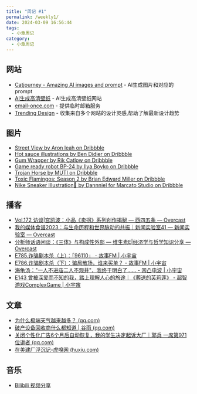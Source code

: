 ```yaml
---
title: "周记 #1"
permalink: /weekly1/
date: 2024-03-09 16:56:44
tags: 
  - 小章周记
category: 
  - 小章周记
---
```



## 网站

- [Catjourney - Amazing AI images and prompt](https://catjourney.life/) - AI生成图片和对应的prompt  
- [AI生成高清壁纸](https://aiwallpaper.shop/) - AI生成高清壁纸网站
- [email-once.com](http://email-once.com/) - 提供临时邮箱服务  
- [Trending Design](https://trending.design/) - 收集来自多个网站的设计灵感,帮助了解最新设计趋势

## 图片

- [Street View by Aron leah on Dribbble](https://dribbble.com/shots/23738978)  
- [Hot sauce illustrations by Ben Didier on Dribbble](https://dribbble.com/shots/23756252)
- [Gum Wrapper by Rik Catlow on Dribbble](https://dribbble.com/shots/23756154)
- [Game ready robot BP-24 by Ilya Boyko on Dribbble](https://dribbble.com/shots/23761214)
- [Trojan Horse by MUTI on Dribbble](https://dribbble.com/shots/23761616)
- [Toxic Flamingos: Season 2 by Brian Edward Miller on Dribbble](https://dribbble.com/shots/23738878)
- [Nike Sneaker Illustration🤔 by Dannniel for Marcato Studio on Dribbble](https://dribbble.com/shots/23757204)

## 播客

- [Vol.172 访谈|宫凯波：小品《卖拐》系列创作揭秘 — 西四五条 — Overcast](https://overcast.fm/+pAow6S6K8)
- [我的媒体食谱2023：与生命历程和世界脉动的共振｜新闻实验室41 — 新闻实验室 — Overcast](https://overcast.fm/+yHD9b12lo)  
- [分析师话语闲谈：《三体》与构成性外部 — 维生素E|经济学与哲学知识分享 — Overcast](https://overcast.fm/+QPRp_bgDY)
- [E785.诈骗剧本杀（上）：「96110」 - 故事FM | 小宇宙](https://www.xiaoyuzhoufm.com/episode/65def4ed05414b70bcdf4ff2)
- [E786.诈骗剧本杀（下）：骗局散场，谁来买单？ - 故事FM | 小宇宙](https://www.xiaoyuzhoufm.com/episode/65e1a18f847eaef4f0b5b9cd)
- [海龟汤："一人不进庙二人不观井"，我终于明白了…… - 凹凸电波 | 小宇宙](https://www.xiaoyuzhoufm.com/episode/65e559e59bf20df4c8a83d49)
- [E143 曾被深爱而不知的我，踏上理解人心的旅途｜《葬送的芙莉莲》 - 超智游戏ComplexGame | 小宇宙](https://www.xiaoyuzhoufm.com/episode/65dbc85e9173e9003f9264a6)

## 文章

- [为什么极端天气越来越多？ (qq.com)](https://mp.weixin.qq.com/s/ptH2fRGIXW4ZDphbsNoimQ)
- [破产设备回收商什么都知道 | 谷雨 (qq.com)](https://mp.weixin.qq.com/s/vuzq1qHZ2Yqex7E4S_2R0Q)
- [关闭个性化广告6个月后自动恢复，我的学生决定起诉大厂｜郭兵 一席第971位讲者 (qq.com)](https://mp.weixin.qq.com/s/1jgfYFZN6LTs6FTcdcD_lg)
- [在美建厂浮沉记-虎嗅网 (huxiu.com)](https://m.huxiu.com/article/1924818.html)

## 音乐

- [Bilibili 视频分享](https://www.bilibili.com/video/BV1KR4y1Q7nZ)
